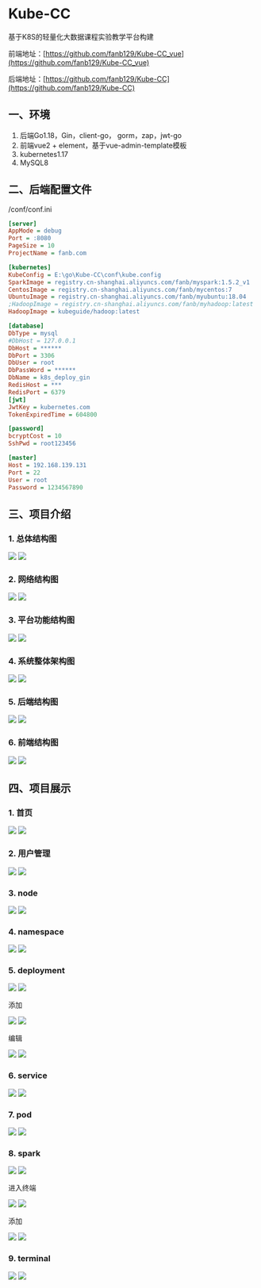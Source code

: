 # Kube-CC
基于K8S的轻量化大数据课程实验教学平台构建

前端地址：[https://github.com/fanb129/Kube-CC_vue](https://github.com/fanb129/Kube-CC_vue)

后端地址：[https://github.com/fanb129/Kube-CC](https://github.com/fanb129/Kube-CC)



## 一、环境

1. 后端Go1.18，Gin，client-go， gorm，zap，jwt-go
2. 前端vue2 + element，基于vue-admin-template模板
3. kubernetes1.17
4. MySQL8

## 二、后端配置文件

/conf/conf.ini

```ini
[server]
AppMode = debug
Port = :8080
PageSize = 10
ProjectName = fanb.com

[kubernetes]
KubeConfig = E:\go\Kube-CC\conf\kube.config
SparkImage = registry.cn-shanghai.aliyuncs.com/fanb/myspark:1.5.2_v1
CentosImage = registry.cn-shanghai.aliyuncs.com/fanb/mycentos:7
UbuntuImage = registry.cn-shanghai.aliyuncs.com/fanb/myubuntu:18.04
;HadoopImage = registry.cn-shanghai.aliyuncs.com/fanb/myhadoop:latest
HadoopImage = kubeguide/hadoop:latest

[database]
DbType = mysql
#DbHost = 127.0.0.1
DbHost = ******
DbPort = 3306
DbUser = root
DbPassWord = ******
DbName = k8s_deploy_gin
RedisHost = ***
RedisPort = 6379
[jwt]
JwtKey = kubernetes.com
TokenExpiredTime = 604800

[password]
bcryptCost = 10
SshPwd = root123456

[master]
Host = 192.168.139.131
Port = 22
User = root
Password = 1234567890
```

## 三、项目介绍

### 1. 总体结构图

![](img/pipe.png)
![](main/img/pipe.png)

### 2. 网络结构图

![](img/network.png)
![](main/img/network.png)

### 3. 平台功能结构图

![](img/功能结构图.png)
![](main/img/功能结构图.png)

### 4. 系统整体架构图

![](img/整体架构图.png)
![](main/img/整体架构图.png)

### 5. 后端结构图

![](img/后端结构.png)
![](main/img/后端结构.png)

### 6. 前端结构图

![](img/前端结构.png)
![](main/img/前端结构.png)



## 四、项目展示

### 1. 首页

![](img/首页.png)
![](main/img/首页.png)

### 2. 用户管理

![](img/user.png)
![](main/img/user.png)

### 3. node

![](img/node.png)
![](main/img/node.png)

### 4. namespace

![](img/ns.png)
![](main/img/ns.png)

### 5. deployment

![](img/deploy.png)
![](main/img/deploy.png)

添加

![](img/add_deploy.png)
![](main/img/add_deploy.png)

编辑

![](img/update_deploy.png)
![](main/img/update_deploy.png)

### 6. service

![](img/service.png)
![](main/img/service.png)

### 7. pod

![](img/pod.png)
![](main/img/pod.png)

### 8. spark

![](img/spark.png)
![](main/img/spark.png)

进入终端

![](img/spark-console.png)
![](main/img/spark-console.png)

添加

![](img/add_spark.png)
![](main/img/add_spark.png)

### 9. terminal

![](img/terminal.png)
![](main/img/terminal.png)
